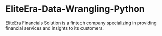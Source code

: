 # EliteEra-Data-Wrangling-Python
EliteEra Financials Solution is a fintech company specializing in providing financial services and insights to its customers. 

